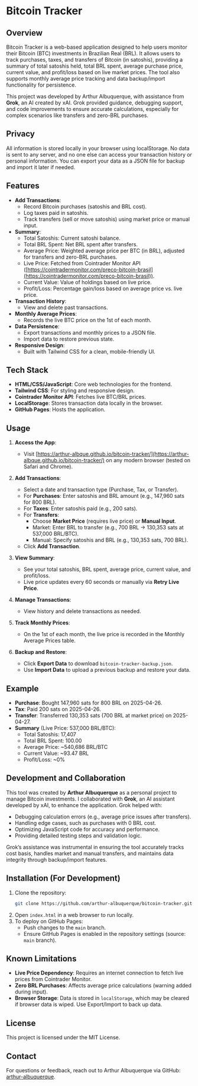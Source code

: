 # Bitcoin Tracker

## Overview

Bitcoin Tracker is a web-based application designed to help users monitor their Bitcoin (BTC) investments in Brazilian Real (BRL). It allows users to track purchases, taxes, and transfers of Bitcoin (in satoshis), providing a summary of total satoshis held, total BRL spent, average purchase price, current value, and profit/loss based on live market prices. The tool also supports monthly average price tracking and data backup/import functionality for persistence.

This project was developed by Arthur Albuquerque, with assistance from **Grok**, an AI created by xAI. Grok provided guidance, debugging support, and code improvements to ensure accurate calculations, especially for complex scenarios like transfers and zero-BRL purchases.

## Privacy

All information is stored locally in your browser using localStorage. No data is sent to any server, and no one else can access your transaction history or personal information. You can export your data as a JSON file for backup and import it later if needed.

## Features

- **Add Transactions**:
  - Record Bitcoin purchases (satoshis and BRL cost).
  - Log taxes paid in satoshis.
  - Track transfers (sell or move satoshis) using market price or manual input.
- **Summary**:
  - Total Satoshis: Current satoshi balance.
  - Total BRL Spent: Net BRL spent after transfers.
  - Average Price: Weighted average price per BTC (in BRL), adjusted for transfers and zero-BRL purchases.
  - Live Price: Fetched from Cointrader Monitor API ([https://cointradermonitor.com/preco-bitcoin-brasil](https://cointradermonitor.com/preco-bitcoin-brasil)).
  - Current Value: Value of holdings based on live price.
  - Profit/Loss: Percentage gain/loss based on average price vs. live price.
- **Transaction History**:
  - View and delete past transactions.
- **Monthly Average Prices**:
  - Records the live BTC price on the 1st of each month.
- **Data Persistence**:
  - Export transactions and monthly prices to a JSON file.
  - Import data to restore previous state.
- **Responsive Design**:
  - Built with Tailwind CSS for a clean, mobile-friendly UI.

## Tech Stack

- **HTML/CSS/JavaScript**: Core web technologies for the frontend.
- **Tailwind CSS**: For styling and responsive design.
- **Cointrader Monitor API**: Fetches live BTC/BRL prices.
- **LocalStorage**: Stores transaction data locally in the browser.
- **GitHub Pages**: Hosts the application.

## Usage

1. **Access the App**:
   - Visit [https://arthur-albque.github.io/bitcoin-tracker/](https://arthur-albque.github.io/bitcoin-tracker/) on any modern browser (tested on Safari and Chrome).
   
2. **Add Transactions**:
   - Select a date and transaction type (Purchase, Tax, or Transfer).
   - For **Purchases**: Enter satoshis and BRL amount (e.g., 147,960 sats for 800 BRL).
   - For **Taxes**: Enter satoshis paid (e.g., 200 sats).
   - For **Transfers**:
     - Choose **Market Price** (requires live price) or **Manual Input**.
     - Market: Enter BRL to transfer (e.g., 700 BRL → 130,353 sats at 537,000 BRL/BTC).
     - Manual: Specify satoshis and BRL (e.g., 130,353 sats, 700 BRL).
   - Click **Add Transaction**.

3. **View Summary**:
   - See your total satoshis, BRL spent, average price, current value, and profit/loss.
   - Live price updates every 60 seconds or manually via **Retry Live Price**.

4. **Manage Transactions**:
   - View history and delete transactions as needed.

5. **Track Monthly Prices**:
   - On the 1st of each month, the live price is recorded in the Monthly Average Prices table.

6. **Backup and Restore**:
   - Click **Export Data** to download `bitcoin-tracker-backup.json`.
   - Use **Import Data** to upload a previous backup and restore your data.

## Example

- **Purchase**: Bought 147,960 sats for 800 BRL on 2025-04-26.
- **Tax**: Paid 200 sats on 2025-04-26.
- **Transfer**: Transferred 130,353 sats (700 BRL at market price) on 2025-04-27.
- **Summary** (Live Price: 537,000 BRL/BTC):
  - Total Satoshis: 17,407
  - Total BRL Spent: 100.00
  - Average Price: ~540,686 BRL/BTC
  - Current Value: ~93.47 BRL
  - Profit/Loss: ~0%

## Development and Collaboration

This tool was created by **Arthur Albuquerque** as a personal project to manage Bitcoin investments. I collaborated with **Grok**, an AI assistant developed by xAI, to enhance the application. Grok helped with:

- Debugging calculation errors (e.g., average price issues after transfers).
- Handling edge cases, such as purchases with 0 BRL cost.
- Optimizing JavaScript code for accuracy and performance.
- Providing detailed testing steps and validation logic.

Grok’s assistance was instrumental in ensuring the tool accurately tracks cost basis, handles market and manual transfers, and maintains data integrity through backup/import features.

## Installation (For Development)

1. Clone the repository:
   ```bash
   git clone https://github.com/arthur-albuquerque/bitcoin-tracker.git
   ```
2. Open `index.html` in a web browser to run locally.
3. To deploy on GitHub Pages:
   - Push changes to the `main` branch.
   - Ensure GitHub Pages is enabled in the repository settings (source: `main` branch).

## Known Limitations

- **Live Price Dependency**: Requires an internet connection to fetch live prices from Cointrader Monitor.
- **Zero BRL Purchases**: Affects average price calculations (warning added during input).
- **Browser Storage**: Data is stored in `localStorage`, which may be cleared if browser data is wiped. Use Export/Import to back up data.


## License

This project is licensed under the MIT License. 

## Contact

For questions or feedback, reach out to Arthur Albuquerque via GitHub: [arthur-albuquerque](https://github.com/arthur-albuquerque).
